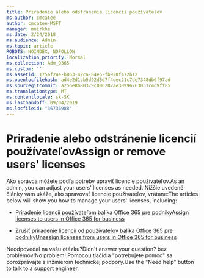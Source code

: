 ```yaml
---
title: Priradenie alebo odstránenie licencií používateľov
ms.author: cmcatee
author: cmcatee-MSFT
manager: mnirkhe
ms.date: 2/24/2018
ms.audience: Admin
ms.topic: article
ROBOTS: NOINDEX, NOFOLLOW
localization_priority: Normal
ms.collection: Adm_O365
ms.custom: ''
ms.assetid: 175af24e-b863-42ca-84e5-fb920f472b12
ms.openlocfilehash: ad4e2d1cb5d92d5d7f4dec21c7de7348db6f97ad
ms.sourcegitcommit: a256e8680379c006287ae30996763051c4d9ff85
ms.translationtype: MT
ms.contentlocale: sk-SK
ms.lasthandoff: 09/04/2019
ms.locfileid: "36736988"
---
```

# <a name="assign-or-remove-users-licenses"></a><span data-ttu-id="e64a0-102">Priradenie alebo odstránenie licencií používateľov</span><span class="sxs-lookup"><span data-stu-id="e64a0-102">Assign or remove users' licenses</span></span>

<span data-ttu-id="e64a0-103">Ako správca môžete podľa potreby upraviť licencie používateľov.</span><span class="sxs-lookup"><span data-stu-id="e64a0-103">As an admin, you can adjust your users' licenses as needed.</span></span> <span data-ttu-id="e64a0-104">Nižšie uvedené články vám ukáže, ako spravovať licencie používateľov, vrátane:</span><span class="sxs-lookup"><span data-stu-id="e64a0-104">The articles below will show you how to manage your users' licenses, including:</span></span>
  
- [<span data-ttu-id="e64a0-105">Priradenie licencií používateľom balíka Office 365 pre podniky</span><span class="sxs-lookup"><span data-stu-id="e64a0-105">Assign licenses to users in Office 365 for business</span></span>](https://docs.microsoft.com//office365/admin/subscriptions-and-billing/assign-licenses-to-users)

- [<span data-ttu-id="e64a0-106">Zrušiť priradenie licencií od používateľov balíka Office 365 pre podniky</span><span class="sxs-lookup"><span data-stu-id="e64a0-106">Unassign licenses from users in Office 365 for business</span></span>](https://docs.microsoft.com//office365/admin/subscriptions-and-billing/remove-licenses-from-users)

<span data-ttu-id="e64a0-107">Neodpovedal na vašu otázku?</span><span class="sxs-lookup"><span data-stu-id="e64a0-107">Didn't answer your question?</span></span> <span data-ttu-id="e64a0-108">bez problémov!</span><span class="sxs-lookup"><span data-stu-id="e64a0-108">No problem!</span></span> <span data-ttu-id="e64a0-109">Pomocou tlačidla "potrebujete pomoc" sa porozprávajte s inžinierom technickej podpory.</span><span class="sxs-lookup"><span data-stu-id="e64a0-109">Use the "Need help" button to talk to a support engineer.</span></span>